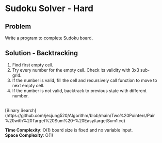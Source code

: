 # Sudoku Solver - Hard

## Problem
Write a program to complete Sudoku board.

## Solution - Backtracking
1. Find first empty cell.
2. Try every number for the empty cell. Check its validity with 3x3 sub-grid.
3. If the number is valid, fill the cell and recursively call function to move to next empty cell.
4. If the number is not valid, backtrack to previous state with different number.
<br />
[Binary Search](https://github.com/jecjung520/Algorithm/blob/main/Two%20Pointers/Pair%20with%20Target%20Sum%20-%20Easy/targetSum1.cc)

**Time Complexity**: O(1) board size is fixed and no variable input. <br />
**Space Complexity**: O(1)